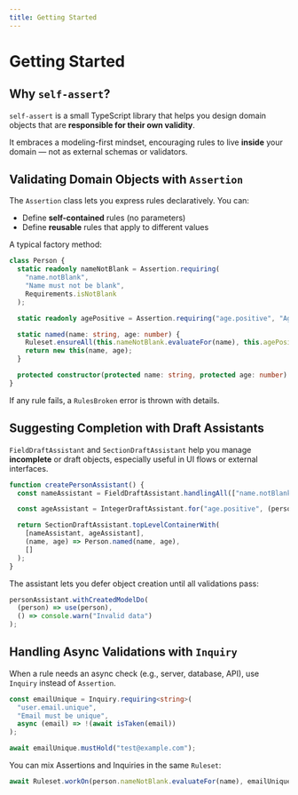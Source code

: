 ```yaml
---
title: Getting Started
---
```


# Getting Started

## Why `self-assert`?

`self-assert` is a small TypeScript library that helps you design domain
objects that are **responsible for their own validity**.

It embraces a modeling-first mindset, encouraging rules to
live **inside** your domain — not as external schemas or validators.

## Validating Domain Objects with `Assertion`

The `Assertion` class lets you express rules declaratively. You can:

- Define **self-contained** rules (no parameters)
- Define **reusable** rules that apply to different values

A typical factory method:

```ts
class Person {
  static readonly nameNotBlank = Assertion.requiring(
    "name.notBlank",
    "Name must not be blank",
    Requirements.isNotBlank
  );

  static readonly agePositive = Assertion.requiring("age.positive", "Age must be positive", Requirements.isPositive);

  static named(name: string, age: number) {
    Ruleset.ensureAll(this.nameNotBlank.evaluateFor(name), this.agePositive.evaluateFor(age));
    return new this(name, age);
  }

  protected constructor(protected name: string, protected age: number) {}
}
```

If any rule fails, a `RulesBroken` error is thrown with details.

## Suggesting Completion with Draft Assistants

`FieldDraftAssistant` and `SectionDraftAssistant` help you manage
**incomplete** or draft objects, especially useful in UI flows or external interfaces.

```ts
function createPersonAssistant() {
  const nameAssistant = FieldDraftAssistant.handlingAll(["name.notBlank"], (person: Person) => person.getName());

  const ageAssistant = IntegerDraftAssistant.for("age.positive", (person: Person) => person.getAge());

  return SectionDraftAssistant.topLevelContainerWith(
    [nameAssistant, ageAssistant],
    (name, age) => Person.named(name, age),
    []
  );
}
```

The assistant lets you defer object creation until all validations pass:

```ts
personAssistant.withCreatedModelDo(
  (person) => use(person),
  () => console.warn("Invalid data")
);
```

## Handling Async Validations with `Inquiry`

When a rule needs an async check (e.g., server, database, API), use
`Inquiry` instead of `Assertion`.

```ts
const emailUnique = Inquiry.requiring<string>(
  "user.email.unique",
  "Email must be unique",
  async (email) => !(await isTaken(email))
);

await emailUnique.mustHold("test@example.com");
```

You can mix Assertions and Inquiries in the same `Ruleset`:

```ts
await Ruleset.workOn(person.nameNotBlank.evaluateFor(name), emailUnique.evaluateFor(email));
```
